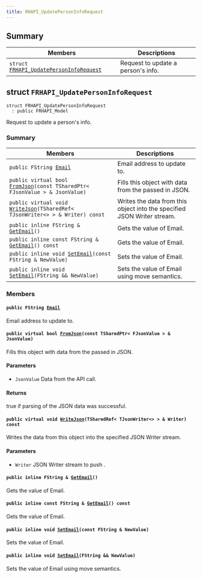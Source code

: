 ```yaml
---
title: RHAPI_UpdatePersonInfoRequest
---
```


## Summary

 Members                        | Descriptions                                
--------------------------------|---------------------------------------------
`struct `[`FRHAPI_UpdatePersonInfoRequest`](#structFRHAPI__UpdatePersonInfoRequest) | Request to update a person&#39;s info.

## struct `FRHAPI_UpdatePersonInfoRequest` <a id="structFRHAPI__UpdatePersonInfoRequest"></a>

```
struct FRHAPI_UpdatePersonInfoRequest
  : public FRHAPI_Model
```

Request to update a person&#39;s info.

### Summary

 Members                        | Descriptions                                
--------------------------------|---------------------------------------------
`public FString `[`Email`](#structFRHAPI__UpdatePersonInfoRequest_1af5a820fdad3bb4e59df07be959c7858e) | Email address to update to.
`public virtual bool `[`FromJson`](#structFRHAPI__UpdatePersonInfoRequest_1ab271bcfd365918be206355786350fdf7)`(const TSharedPtr< FJsonValue > & JsonValue)` | Fills this object with data from the passed in JSON.
`public virtual void `[`WriteJson`](#structFRHAPI__UpdatePersonInfoRequest_1a63f485505325becbcb55927a87c0f332)`(TSharedRef< TJsonWriter<> > & Writer) const` | Writes the data from this object into the specified JSON Writer stream.
`public inline FString & `[`GetEmail`](#structFRHAPI__UpdatePersonInfoRequest_1ad0f247fd3b03dad68056712f909b3cb2)`()` | Gets the value of Email.
`public inline const FString & `[`GetEmail`](#structFRHAPI__UpdatePersonInfoRequest_1a0f1f5961a87ff49397de63847ca339a4)`() const` | Gets the value of Email.
`public inline void `[`SetEmail`](#structFRHAPI__UpdatePersonInfoRequest_1a645433b72c507ec2fe0e716b643527cb)`(const FString & NewValue)` | Sets the value of Email.
`public inline void `[`SetEmail`](#structFRHAPI__UpdatePersonInfoRequest_1a029fb9fdd039ad651f3afb5856dbd27f)`(FString && NewValue)` | Sets the value of Email using move semantics.

### Members

#### `public FString `[`Email`](#structFRHAPI__UpdatePersonInfoRequest_1af5a820fdad3bb4e59df07be959c7858e) <a id="structFRHAPI__UpdatePersonInfoRequest_1af5a820fdad3bb4e59df07be959c7858e"></a>

Email address to update to.

#### `public virtual bool `[`FromJson`](#structFRHAPI__UpdatePersonInfoRequest_1ab271bcfd365918be206355786350fdf7)`(const TSharedPtr< FJsonValue > & JsonValue)` <a id="structFRHAPI__UpdatePersonInfoRequest_1ab271bcfd365918be206355786350fdf7"></a>

Fills this object with data from the passed in JSON.

#### Parameters
* `JsonValue` Data from the API call.

#### Returns
true if parsing of the JSON data was successful.

#### `public virtual void `[`WriteJson`](#structFRHAPI__UpdatePersonInfoRequest_1a63f485505325becbcb55927a87c0f332)`(TSharedRef< TJsonWriter<> > & Writer) const` <a id="structFRHAPI__UpdatePersonInfoRequest_1a63f485505325becbcb55927a87c0f332"></a>

Writes the data from this object into the specified JSON Writer stream.

#### Parameters
* `Writer` JSON Writer stream to push .

#### `public inline FString & `[`GetEmail`](#structFRHAPI__UpdatePersonInfoRequest_1ad0f247fd3b03dad68056712f909b3cb2)`()` <a id="structFRHAPI__UpdatePersonInfoRequest_1ad0f247fd3b03dad68056712f909b3cb2"></a>

Gets the value of Email.

#### `public inline const FString & `[`GetEmail`](#structFRHAPI__UpdatePersonInfoRequest_1a0f1f5961a87ff49397de63847ca339a4)`() const` <a id="structFRHAPI__UpdatePersonInfoRequest_1a0f1f5961a87ff49397de63847ca339a4"></a>

Gets the value of Email.

#### `public inline void `[`SetEmail`](#structFRHAPI__UpdatePersonInfoRequest_1a645433b72c507ec2fe0e716b643527cb)`(const FString & NewValue)` <a id="structFRHAPI__UpdatePersonInfoRequest_1a645433b72c507ec2fe0e716b643527cb"></a>

Sets the value of Email.

#### `public inline void `[`SetEmail`](#structFRHAPI__UpdatePersonInfoRequest_1a029fb9fdd039ad651f3afb5856dbd27f)`(FString && NewValue)` <a id="structFRHAPI__UpdatePersonInfoRequest_1a029fb9fdd039ad651f3afb5856dbd27f"></a>

Sets the value of Email using move semantics.

